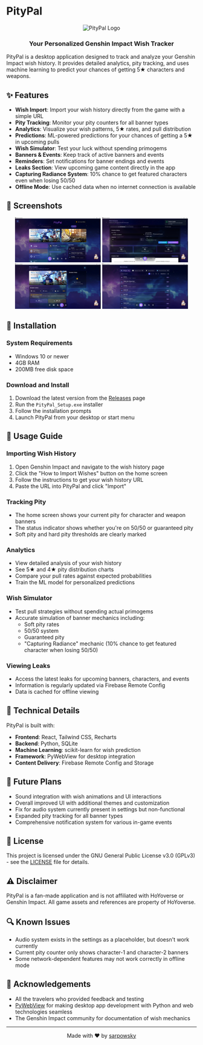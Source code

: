 # PityPal

<div align="center">
  <img src="icon.ico" alt="PityPal Logo" width="120" />
  <h3>Your Personalized Genshin Impact Wish Tracker</h3>
</div>

PityPal is a desktop application designed to track and analyze your Genshin Impact wish history. It provides detailed analytics, pity tracking, and uses machine learning to predict your chances of getting 5★ characters and weapons.

## ✨ Features

- **Wish Import**: Import your wish history directly from the game with a simple URL
- **Pity Tracking**: Monitor your pity counters for all banner types
- **Analytics**: Visualize your wish patterns, 5★ rates, and pull distribution
- **Predictions**: ML-powered predictions for your chances of getting a 5★ in upcoming pulls
- **Wish Simulator**: Test your luck without spending primogems
- **Banners & Events**: Keep track of active banners and events
- **Reminders**: Set notifications for banner endings and events
- **Leaks Section**: View upcoming game content directly in the app
- **Capturing Radiance System**: 10% chance to get featured characters even when losing 50/50
- **Offline Mode**: Use cached data when no internet connection is available

## 📸 Screenshots

<div align="center">
  <img src="assets/screenshots/home.png" alt="Home Screen" width="45%" />
  <img src="assets/screenshots/analytics.png" alt="Analytics" width="45%" />
</div>

<div align="center">
  <img src="assets/screenshots/simulator.png" alt="Wish Simulator" width="45%" />
  <img src="assets/screenshots/history.png" alt="Wish History" width="45%" />
</div>

## 🚀 Installation

### System Requirements
- Windows 10 or newer
- 4GB RAM
- 200MB free disk space

### Download and Install
1. Download the latest version from the [Releases](https://github.com/sarpowsky/PityPal/releases) page
2. Run the `PityPal_Setup.exe` installer
3. Follow the installation prompts
4. Launch PityPal from your desktop or start menu

## 📖 Usage Guide

### Importing Wish History
1. Open Genshin Impact and navigate to the wish history page
2. Click the "How to Import Wishes" button on the home screen
3. Follow the instructions to get your wish history URL
4. Paste the URL into PityPal and click "Import"

### Tracking Pity
- The home screen shows your current pity for character and weapon banners
- The status indicator shows whether you're on 50/50 or guaranteed pity
- Soft pity and hard pity thresholds are clearly marked

### Analytics
- View detailed analysis of your wish history
- See 5★ and 4★ pity distribution charts
- Compare your pull rates against expected probabilities
- Train the ML model for personalized predictions

### Wish Simulator
- Test pull strategies without spending actual primogems
- Accurate simulation of banner mechanics including:
  - Soft pity rates
  - 50/50 system
  - Guaranteed pity
  - "Capturing Radiance" mechanic (10% chance to get featured character when losing 50/50)

### Viewing Leaks
- Access the latest leaks for upcoming banners, characters, and events
- Information is regularly updated via Firebase Remote Config
- Data is cached for offline viewing

## 🧪 Technical Details

PityPal is built with:
- **Frontend**: React, Tailwind CSS, Recharts
- **Backend**: Python, SQLite
- **Machine Learning**: scikit-learn for wish prediction
- **Framework**: PyWebView for desktop integration
- **Content Delivery**: Firebase Remote Config and Storage

## 🔮 Future Plans

- Sound integration with wish animations and UI interactions
- Overall improved UI with additional themes and customization
- Fix for audio system currently present in settings but non-functional
- Expanded pity tracking for all banner types
- Comprehensive notification system for various in-game events

## 📝 License

This project is licensed under the GNU General Public License v3.0 (GPLv3) - see the [LICENSE](LICENSE) file for details.

## ⚠️ Disclaimer

PityPal is a fan-made application and is not affiliated with HoYoverse or Genshin Impact. All game assets and references are property of HoYoverse.

## 🔍 Known Issues

- Audio system exists in the settings as a placeholder, but doesn't work currently
- Current pity counter only shows character-1 and character-2 banners
- Some network-dependent features may not work correctly in offline mode

## 🙏 Acknowledgements

- All the travelers who provided feedback and testing
- [PyWebView](https://pywebview.flowrl.com/) for making desktop app development with Python and web technologies seamless
- The Genshin Impact community for documentation of wish mechanics

---

<div align="center">
  Made with ❤️ by <a href="https://github.com/sarpowsky">sarpowsky</a>
</div>
